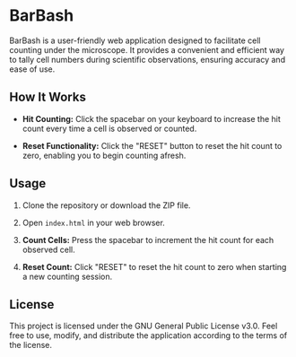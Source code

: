 # BarBash
BarBash is a user-friendly web application designed to facilitate cell counting under the microscope. It provides a convenient and efficient way to tally cell numbers during scientific observations, ensuring accuracy and ease of use.

## How It Works

- **Hit Counting:** Click the spacebar on your keyboard to increase the hit count every time a cell is observed or counted.

- **Reset Functionality:** Click the "RESET" button to reset the hit count to zero, enabling you to begin counting afresh.

## Usage

1. Clone the repository or download the ZIP file.

2. Open `index.html` in your web browser.

3. **Count Cells:** Press the spacebar to increment the hit count for each observed cell.

4. **Reset Count:** Click "RESET" to reset the hit count to zero when starting a new counting session.

## License

This project is licensed under the GNU General Public License v3.0. Feel free to use, modify, and distribute the application according to the terms of the license.